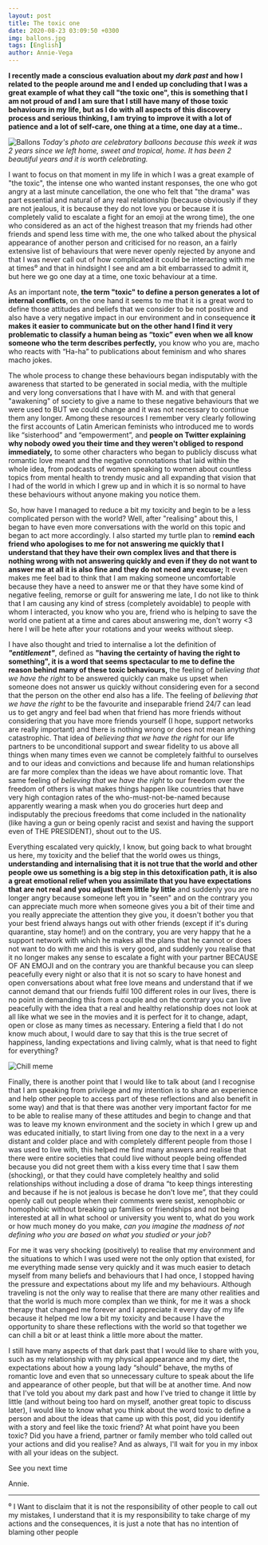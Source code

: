 ```yaml
---
layout: post
title: The toxic one
date: 2020-08-23 03:09:50 +0300
img: ballons.jpg
tags: [English]
author: Annie-Vega
---
```

**I recently made a conscious evaluation about my *dark past* and how I related to the people around me and I ended up concluding that I was a great example of what they call "the toxic one", this is something that I am not proud of and I am sure that I still have many of those toxic behaviours in my life, but as I do with all aspects of this discovery process and serious thinking, I am trying to improve it with a lot of patience and a lot of self-care, one thing at a time, one day at a time..**

![Ballons]({{site.baseurl}}/images/pages/ballons.jpg)
*Today's photo are celebratory balloons because this week it was 2 years since we left home, sweet and tropical, home. It has been 2 beautiful years and it is worth celebrating.*

I want to focus on that moment in my life in which I was a great example of "the toxic", the intense one who wanted instant responses, the one who got angry at a last minute cancellation, the one who felt that "the drama" was part essential and natural of any real relationship (because obviously if they are not jealous, it is because they do not love you or because it is completely valid to escalate a fight for an emoji at the wrong time), the one who considered as an act of the highest treason that my friends had other friends and spend less time with me, the one who talked about the physical appearance of another person and criticised for no reason, an a fairly extensive list of behaviours that were never openly rejected by anyone and that I was never call out of how complicated it could be interacting with me at times⁰ and that in hindsight I see and am a bit embarrassed to admit it, but here we go one day at a time, one toxic behaviour at a time.

As an important note, **the term "toxic" to define a person generates a lot of internal conflicts**, on the one hand it seems to me that it is a great word to define those attitudes and beliefs that we consider to be not positive and also have a very negative impact in our environment and in consequence **it makes it easier to communicate but on the other hand I find it very problematic to classify a human being as “toxic” even when we all know someone who the term describes perfectly,** you know who you are, macho who reacts with “Ha-ha” to publications about feminism and who shares macho jokes.

The whole process to change these behaviours began indisputably with the awareness that started to be generated in social media, with the multiple and very long conversations that I have with M. and with that general "awakening" of society to give a name to these negative behaviours that we were used to BUT we could change and it was not necessary to continue them any longer. Among these resources I remember very clearly following the first accounts of Latin American feminists who introduced me to words like “sisterhood” and “empowerment”, and **people on Twitter explaining why nobody owed you their time and they weren't obliged to respond immediately,** to some other characters who began to publicly discuss what romantic love meant and the negative connotations that laid within the whole idea, from podcasts of women speaking to women about countless topics from mental health to trendy music and all expanding that vision that I had of the world in which I grew up and in which it is so normal to have these behaviours without anyone making you notice them.

So, how have I managed to reduce a bit  my toxicity and begin to be a less complicated person with the world? Well, after "realising" about this, I began to have even more conversations with the world on this topic and began to act more accordingly. I also started my turtle plan to r**emind each friend who apologises to me for not answering me quickly that I understand that they have their own complex lives and that there is nothing wrong with not answering quickly and even if they do not want to answer me at all it is also fine and they do not need any excuse;** It even makes me feel bad to think that I am making someone uncomfortable because they have a need to answer me or that they have some kind of negative feeling, remorse or guilt for answering me late, I do not like to think that I am causing any kind of stress (completely avoidable) to people with whom I interacted, you know who you are, friend who is helping to save the world one patient at a time and cares about answering me, don't worry <3 here I will be hete after your rotations and your weeks without sleep.
 
I have also thought and tried to internalise a lot the definition of  ***"entitlement"***, defined as **"having the certainty of having the right to something", it is a word that seems spectacular to me to define the reason behind many of these toxic behaviours,** the feeling of *believing that we have the right* to be answered quickly can make us upset when someone does not answer us quickly without considering even for a second that the person on the other end also has a life. The feeling of *believing that we have the right* to be the favourite and inseparable friend 24/7 can lead us to get angry and feel bad when that friend has more friends without considering that you have more friends yourself (I hope, support networks are really important) and there is nothing wrong or does not mean anything catastrophic. That idea of *​​believing that we have the right* for our life partners to be unconditional support and swear fidelity to us above all things when many times even we cannot be completely faithful to ourselves and to our ideas and convictions and because life and human relationships are far more complex than the ideas we have about romantic love. That same feeling of *believing that we have the right* to our freedom over the freedom of others is what makes things happen like countries that have very high contagion rates of the who-must-not-be-named because apparently wearing a mask when you do groceries hurt deep and indisputably the precious freedoms that come included in the nationality (like having a gun or being openly racist and sexist and having the support even of THE PRESIDENT), shout out to the US.
 
Everything escalated very quickly, I know, but going back to what brought us here, my toxicity and the belief that the world owes us things, **understanding and internalising that it is not true that the world and other people owe us something is a big step in this detoxification path, it is also a great emotional relief when you assimilate that you have expectations that are not real and you adjust them little by little** and suddenly you are no longer angry because someone left you in "seen" and on the contrary you can appreciate much more when someone gives you a bit of their time and you really appreciate the attention they give you, it doesn't bother you that your best friend always hangs out with other friends (except if it's during quarantine, stay home!) and on the contrary, you are very happy that he a support network with which he makes all the plans that he cannot or does not want to do with me and this is very good, and suddenly you realise that it no longer makes any sense to escalate a fight with your partner BECAUSE OF AN EMOJI and on the contrary you are thankful because you can sleep peacefully every night or also that it is not so scary to have honest and open conversations about what free love means and understand that if we cannot demand that our friends fulfil 100 different roles in our lives, there is no point in demanding this from a couple and on the contrary you can live peacefully with the idea that a real and healthy relationship does not look at all like what we see in the movies and it is perfect for it to change, adapt, open or close as many times as necessary. Entering a field that I do not know much about, I would dare to say that this is the true secret of happiness, landing expectations and living calmly, what is that need to fight for everything?

![Chill meme]({{site.baseurl}}/images/pages/chill.jpg)

Finally, there is another point that I would like to talk about (and I recognise that I am speaking from privilege and my intention is to share an experience and help other people to access part of these reflections and also benefit in some way) and that is that there was another very important factor for me to be able to realise many of these attitudes and begin to change and that was to leave my known environment and the society in which I grew up and was educated initially, to start living from one day to the next in a a very distant and colder place and with completely different people from those I was used to live with, this helped me find many answers and realise that there were entire societies that could live without people being offended because you did not greet them with a kiss every time that I saw them (shocking), or that they could have completely healthy and solid relationships without including a dose of drama “to keep things interesting and because if he is not jealous is becase he don't love me”, that they could openly call out people when their comments were sexist, xenophobic or homophobic without breaking up families or friendships and not being interested at all in what school or university you went to, what do you work or how much money do you make, *can you imagine the madness of not defining who you are based on what you studied or your job?*
 
For me it was very shocking (positively) to realise that my environment and the situations to which I was used were not the only option that existed, for me everything made sense very quickly and it was much easier to detach myself from many beliefs and behaviours that I had once, I stopped having the pressure and expectations about my life and my behaviours. Although traveling is not the only way to realise that there are many other realities and that the world is much more complex than we think, for me it was a shock therapy that changed me forever and I appreciate it every day of my life because it helped me low a bit my toxicity and because I have the opportunity to share these reflections with the world so that together we can chill a bit or at least think a little more about the matter.

I still have many aspects of that dark past that I would like to share with you, such as my relationship with my physical appearance and my diet, the expectations about how a young lady “should” behave, the myths of romantic love and even that so unnecessary culture to speak about the life and appearance of other people, but that will be at another time. And now that I've told you about my dark past and how I've tried to change it little by little (and without being too hard on myself, another great topic to discuss later), I would like to know what you think about the word toxic to define a person and about the ideas that came up with this post, did you identify with a story and feel like the toxic friend? At what point have you been toxic? Did you have a friend, partner or family member who told called out your actions and did you realise? And as always, I'll wait for you in my inbox with all your ideas on the subject.
 
See you next time
 
Annie.

***

⁰ I Want to disclaim that it is not the responsibility of other people to call out my mistakes, I understand that it is my responsibility to take charge of my actions and the consequences, it is just a note that has no intention of blaming other people
